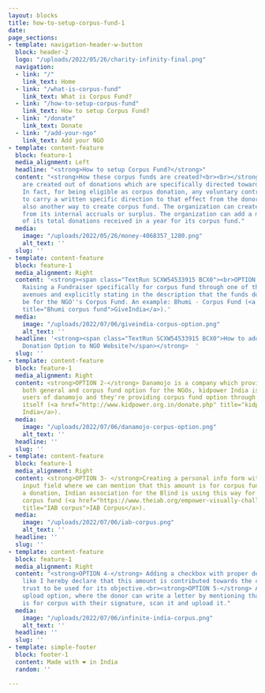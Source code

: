```yaml
---
layout: blocks
title: how-to-setup-corpus-fund-1
date: 
page_sections:
- template: navigation-header-w-button
  block: header-2
  logo: "/uploads/2022/05/26/charity-infinity-final.png"
  navigation:
  - link: "/"
    link_text: Home
  - link: "/what-is-corpus-fund"
    link_text: What is Corpus Fund?
  - link: "/how-to-setup-corpus-fund"
    link_text: How to setup Corpus Fund?
  - link: "/donate"
    link_text: Donate
  - link: "/add-your-ngo"
    link_text: Add your NGO
- template: content-feature
  block: feature-1
  media_alignment: Left
  headline: "<strong>How to setup Corpus Fund?</strong>"
  content: "<strong>How these corpus funds are created?<br><br></strong>Corpus funds
    are created out of donations which are specifically directed towards corpus funds.
    In fact, for being eligible as corpus donation, any voluntary contribution needs
    to carry a written specific direction to that effect from the donor. There is
    also another way to create corpus fund. The organization can create corpus fund
    from its internal accruals or surplus. The organization can add a maximum of 15%
    of its total donations received in a year for its corpus fund."
  media:
    image: "/uploads/2022/05/26/money-4068357_1280.png"
    alt_text: ''
  slug: ''
- template: content-feature
  block: feature-1
  media_alignment: Right
  content: '<strong><span class="TextRun SCXW54533915 BCX0"><br>OPTION </span>1-</strong>
    Raising a Fundraiser specifically for corpus fund through one of the fund raising
    avenues and explicitly stating in the description that the funds donated will
    be for the NGO''s Corpus Fund. An example: Bhumi - Corpus Fund (<a href="https://fundraisers.giveindia.org/projects/bhumi-corpus-fund"
    title="Bhumi corpus fund">GiveIndia</a>).'
  media:
    image: "/uploads/2022/07/06/giveindia-corpus-option.png"
    alt_text: ''
  headline: '<strong><span class="TextRun SCXW54533915 BCX0">How to add Corpus Fund
    Donation Option to NGO Website?</span></strong>  '
  slug: ''
- template: content-feature
  block: feature-1
  media_alignment: Right
  content: <strong>OPTION 2-</strong> Danamojo is a company which provide online payment
    both general and corpus fund option for the NGOs, kidpower India is one of the
    users of danamojo and they're providing corpus fund option through their website
    itself (<a href="http://www.kidpower.org.in/donate.php" title="kidpower india">Kidpower
    India</a>).
  media:
    image: "/uploads/2022/07/06/danamojo-corpus-option.png"
    alt_text: ''
  headline: ''
  slug: ''
- template: content-feature
  block: feature-1
  media_alignment: Right
  content: <strong>OPTION 3- </strong>Creating a personal info form with comments
    input field where we can mention that this amount is for corpus fund and make
    a donation, Indian association for the Blind is using this way for getting the
    corpus fund (<a href="https://www.theiab.org/empower-visually-challenged.php"
    title="IAB corpus">IAB Corpus</a>).
  media:
    image: "/uploads/2022/07/06/iab-corpus.png"
    alt_text: ''
  headline: ''
  slug: ''
- template: content-feature
  block: feature-1
  media_alignment: Right
  content: "<strong>OPTION 4-</strong> Adding a checkbox with proper declaration statement,
    like I hereby declare that this amount is contributed towards the corpus of the
    trust to be used for its objective.<br><strong>OPTION 5-</strong> Adding a file
    upload option, where the donor can write a letter by mentioning that the donation
    is for corpus with their signature, scan it and upload it."
  media:
    image: "/uploads/2022/07/06/infinite-india-corpus.png"
    alt_text: ''
  headline: ''
  slug: ''
- template: simple-footer
  block: footer-1
  content: Made with ❤︎ in India
  random: ''

---
```

